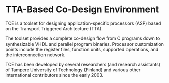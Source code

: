 # TTA-Based Co-Design Environment

TCE is a toolset for designing application-specific processors (ASP)
based on the Transport Triggered Architecture (TTA).

The toolset provides a complete co-design flow from C programs
down to synthesizable VHDL and parallel program binaries. Processor
customization points include the register files, function units,
supported operations, and the interconnection network.

TCE has been developed by several researchers (and research assistants) of
Tampere University of Technology (Finland) and various other international
contributors since the early 2003.

